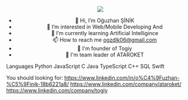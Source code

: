 <div id="header" align="center">
  <img src="https://i.ibb.co/MPyx9PM/inkpx-word-art-2.png" />
  
- 👋 Hi, I’m Oğuzhan ŞİNİK
- 👀 I’m interested in Web/Mobile Developing And 
- 🌱 I’m currently learning Artificial Intelligince
- 📫 How to reach me ogzdlk06@gmail.com
- 💼 I'm founder of Togiy 
- 🚀 I'm team leader of ATAROKET

</div>



Languages
Python JavaScript C Java TypeScript C++ SQL Swift

You should looking for:
https://www.linkedin.com/in/o%C4%9Fuzhan-%C5%9Finik-18b6221a8/
https://www.linkedin.com/company/ataroket/
https://www.linkedin.com/company/togiy



